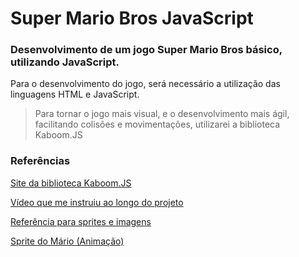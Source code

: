 # Super Mario Bros JavaScript

### Desenvolvimento de um jogo Super Mario Bros básico, utilizando JavaScript.

Para o desenvolvimento do jogo, será necessário a utilização das linguagens HTML e JavaScript.

> Para tornar o jogo mais visual, e o desenvolvimento mais ágil, facilitando colisões e movimentações,
> utilizarei a biblioteca Kaboom.JS

### Referências

[Site da biblioteca Kaboom.JS](https://kaboomjs.com/)

[Vídeo que me instruiu ao longo do projeto](https://www.youtube.com/watch?v=CSGgEb7EBwc)

[Referência para sprites e imagens](https://imgur.com/a/F8Jkryq)

[Sprite do Mário (Animação)](https://imgur.com/a/SBMDYMl)

